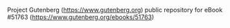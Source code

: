 Project Gutenberg (https://www.gutenberg.org) public repository for
eBook #51763 (https://www.gutenberg.org/ebooks/51763)
